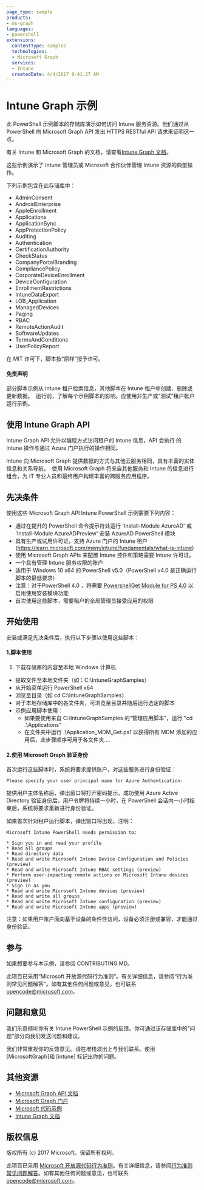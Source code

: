 ```yaml
---
page_type: sample
products:
- ms-graph
languages:
- powershell
extensions:
  contentType: samples
  technologies:
  - Microsoft Graph 
  services:
  - Intune
  createdDate: 4/4/2017 9:41:27 AM
---
```

# Intune Graph 示例

此 PowerShell 示例脚本的存储库演示如何访问 Intune 服务资源。他们通过从 PowerShell 向 Microsoft Graph API 发出 HTTPS RESTful API 请求来证明这一点。

有关 Intune 和 Microsoft Graph 的文档，请查看[Intune Graph 文档](https://learn.microsoft.com/graph/api/resources/intune-graph-overview)。

这些示例演示了 Intune 管理员或 Microsoft 合作伙伴管理 Intune 资源的典型操作。

下列示例包含在此存储库中：
- AdminConsent
- AndroidEnterprise
- AppleEnrollment
- Applications
- ApplicationSync
- AppProtectionPolicy
- Auditing
- Authentication
- CertificationAuthority
- CheckStatus
- CompanyPortalBranding
- CompliancePolicy
- CorporateDeviceEnrollment
- DeviceConfiguration
- EnrollmentRestrictions
- IntuneDataExport
- LOB_Application
- ManagedDevices
- Paging
- RBAC
- RemoteActionAudit
- SoftwareUpdates
- TermsAndConditions
- UserPolicyReport

在 MIT 许可下，脚本按“原样”授予许可。

#### 免责声明
部分脚本示例从 Intune 租户检索信息，其他脚本在 Intune 租户中创建、删除或更新数据。  运行前，了解每个示例脚本的影响。应使用非生产或“测试”租户帐户运行示例。 

## 使用 Intune Graph API
Intune Graph API 允许以编程方式访问租户的 Intune 信息，API 会执行 的 Intune 操作与通过 Azure 门户执行的操作相同。  

Intune 向 Microsoft Graph 提供数据的方式与其他云服务相同，具有丰富的实体信息和关系导航。  使用 Microsoft Graph 将来自其他服务和 Intune 的信息进行组合，为 IT 专业人员和最终用户构建丰富的跨服务应用程序。     

## 先决条件
使用这些 Microsoft Graph API Intune PowerShell 示例需要下列内容：
* 通过在提升的 PowerShell 命令提示符处运行 'Install-Module AzureAD' 或 'Install-Module AzureADPreview' 安装 AzureAD PowerShell 模块
* 具有生产或试用许可证，支持 Azure 门户的 Intune 租户 (https://learn.microsoft.com/mem/intune/fundamentals/what-is-intune)
* 使用 Microsoft Graph APIs 来配置 Intune 控件和策略需要 Intune 许可证。
* 一个具有管理 Intune 服务权限的账户
* 适用于 Windows 10 x64 的 PowerShell v5.0（PowerShell v4.0 是正确运行脚本的最低要求）
* 注意：对于PowerShell 4.0 ，将需要 [PowershellGet Module for PS 4.0](https://www.microsoft.com/en-us/download/details.aspx?id=51451) 以启用使用安装模块功能
* 首次使用这些脚本，需要租户的全局管理员接受应用的权限

## 开始使用
安装或满足先决条件后，执行以下步骤以使用这些脚本：

#### 1.脚本使用

1. 下载存储库的内容至本地 Windows 计算机
* 提取文件至本地文件夹（如：C:\IntuneGraphSamples）
* 从开始菜单运行 PowerShell x64
* 浏览至目录（如 cd C:\IntuneGraphSamples）
* 对于本地存储库中的各文件夹，可浏览至目录并随后运行选定的脚本
* 示例应用脚本使用：
  * 如果要使用来自 C:\IntuneGraphSamples 的“管理应用脚本”，运行 "cd .\Applications\"
  * 在文件夹中运行 .\Application_MDM_Get.ps1
  以获得所有 MDM 添加的应用后，此步骤顺序可用于各文件夹....

#### 2.使用 Microsoft Graph 验证身份
首次运行这些脚本时，系统将要求提供账户，对这些服务进行身份验证：
```
Please specify your user principal name for Azure Authentication:
```
提供用户主体名称后，弹出窗口将打开密码提示。成功使用 Azure Active Directory 验证身份后，用户令牌将持续一小时，在 PowerShell 会话内一小时结束后，系统将要求重新进行身份验证。

如果首次针对租户运行脚本，弹出窗口将出现，注明：

```
Microsoft Intune PowerShell needs permission to:

* Sign you in and read your profile
* Read all groups
* Read directory data
* Read and write Microsoft Intune Device Configuration and Policies (preview)
* Read and write Microsoft Intune RBAC settings (preview)
* Perform user-impacting remote actions on Microsoft Intune devices (preview)
* Sign in as you
* Read and write Microsoft Intune devices (preview)
* Read and write all groups
* Read and write Microsoft Intune configuration (preview)
* Read and write Microsoft Intune apps (preview)
```

注意：如果用户账户面向基于设备的条件性访问，设备必须注册或兼容，才能通过身份验证。

## 参与

如果想要参与本示例，请参阅 CONTRIBUTING.MD。

此项目已采用“Microsoft 开放源代码行为准则”。有关详细信息，请参阅“行为准则常见问题解答”。如有其他任何问题或意见，也可联系 opencode@microsoft.com。

## 问题和意见

我们乐意倾听你有关 Intune PowerShell 示例的反馈。你可通过该存储库中的“问题”部分向我们发送问题和建议。

我们非常重视你的反馈意见。请在堆栈溢出上与我们联系。使用 \[MicrosoftGraph]和 \[intune] 标记出你的问题。


## 其他资源
* [Microsoft Graph API 文档](https://developer.microsoft.com/en-us/graph/docs)
* [Microsoft Graph 门户](https://developer.microsoft.com/en-us/graph/graph-explorer)
* [Microsoft 代码示例](https://developer.microsoft.com/en-us/graph/code-samples-and-sdks)
* [Intune Graph 文档](https://learn.microsoft.com/graph/api/resources/intune-graph-overview)

## 版权信息
版权所有 (c) 2017 Microsoft。保留所有权利。

此项目已采用 [Microsoft 开放源代码行为准则](https://opensource.microsoft.com/codeofconduct/)。有关详细信息，请参阅[行为准则常见问题解答](https://opensource.microsoft.com/codeofconduct/faq/)。如有其他任何问题或意见，也可联系 [opencode@microsoft.com](mailto:opencode@microsoft.com)。
